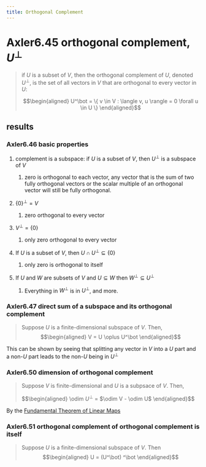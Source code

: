```yaml
---
title: Orthogonal Complement
---
```


# Axler6.45 orthogonal complement, $U^\bot$

> if $U$ is a subset of $V$, then the orthogonal complement of $U$,
> denoted $U^\bot$, is the set of all vectors in $V$ that are orthogonal
> to every vector in $U$:
>
> $$\begin{aligned}
> U^\bot = \{ v \in V : \langle v, u \rangle = 0 \forall u \in  U \}
> \end{aligned}$$

## results

### Axler6.46 basic properties

1.  complement is a subspace: if $U$ is a subset of $V$, then $U^\bot$
    is a subspace of $V$

    1.  zero is orthogonal to each vector, any vector that is the sum of
        two fully orthogonal vectors or the scalar multiple of an
        orthogonal vector will still be fully orthogonal.

2.  $\{0\}^\bot = V$

    1.  zero orthogonal to every vector

3.  $V ^\bot = \{0\}$

    1.  only zero orthogonal to every vector

4.  If $U$ is a subset of $V$, then $U \cap U^\bot\subseteq \{0\}$

    1.  only zero is orthogonal to itself

5.  If $U$ and $W$ are subsets of $V$ and $U\subseteq W$ then
    $W^\bot \subseteq U^\bot$

    1.  Everything in $W^\bot$ is in $U^\bot$, and more.

### Axler6.47 direct sum of a subspace and its orthogonal complement

> Suppose $U$ is a finite-dimensional subspace of $V$. Then,
> $$\begin{aligned}
> V = U \oplus U^\bot
> \end{aligned}$$

This can be shown by seeing that splitting any vector in $V$ into a $U$
part and a non-$U$ part leads to the non-$U$ being in $U^\bot$

### Axler6.50 dimension of orthogonal complement

> Suppose $V$ is finite-dimensional and $U$ is a subpsace of $V$. Then,
>
> $$\begin{aligned}
> \odim $U^\bot$ = $\odim V - \odim U$
> \end{aligned}$$

By the [Fundamental Theorem of Linear
Maps](~/projects/Taproot/2020MATH530/KBrefFundamentalTheoremOfLinearMaps.org)

### Axler6.51 orthogonal complement of orthogonal complement is itself

> Suppose $U$ is a finite-dimensional subspace of $V$. Then
> $$\begin{aligned}
> U = (U^\bot) ^\bot
> \end{aligned}$$
